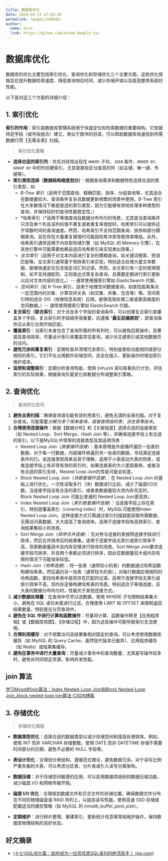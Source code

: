 ```yaml
---
title: 数据库优化
date: 2024-04-23 17:59:30
permalink: /pages/2e96db/
author: 
  name: Kiro
  link: https://gitee.com/dream-deeply-tyu
---
```

# 数据库优化

数据库的优化主要包括索引优化、查询优化和存储优化三个主要方面，这些优化措施旨在提升数据检索速度、降低查询响应时间、减少存储开销以及提高整体系统的性能。

以下是对这三个方面的详细介绍：

## 1. 索引优化

**索引的作用**：索引是数据库管理系统用于快速定位和检索数据的重要结构，它依据特定字段（或字段组合）建立，类似于图书的目录，可以帮助数据库快速找到所需数据行而【无需全表】扫描。

> 索引优化策略

- **选择合适的索引列**：优先对经常出现在 `WHERE` 子句、`JOIN` 条件、`ORDER BY`、`GROUP BY` 中的列创建索引，尤其是那些区分度高的列（如主键、唯一键、外键等）。
- **索引类型选择（数据结构维度划分）**：根据查询需求和数据特性选择合适的索引类型，如
  - *B-Tree 索引*（适用于范围查询、精确匹配、排序、分组查询等，尤其适合在数据量较大、查询条件复杂且数据更新频繁的场景中使用。B-Tree 索引在大多数情况下都是首选的索引类型，因为它能够有效地处理多种类型的查询，并保持较好的查询性能稳定性。）
  - *哈希索引（*适用于等值查询且数据分布均匀的场景，尤其是当查询条件只涉及单个列且该列的值不重复或者重复率很低时，哈希索引可以提供近乎常数时间的查询速度。然而，哈希索引不支持范围查询、排序和部分模糊查询，且在存在大量重复键值时可能因哈希冲突导致效率降低。此外，哈希索引通常适用于内存型存储引擎（如 MySQL 的 Memory 引擎），在其他引擎中可能需要依赖自适应哈希索引来实现类似效果。）
  - *全文索引*（适用于对文本内容进行复杂的模糊查询，如关键词搜索、短语匹配等。全文索引通常基于倒排索引来实现，特别适合处理大量文本数据，能够快速定位包含指定词汇的记录。然而，全文索引有一定的使用限制，如不支持通配符、正则表达式等复杂查询，且需要定期进行索引更新以应对文本内容的变化。）-- 通常使用搜索引擎如 ElasticSearch 代替。
  - *空间索引*（如 R-Tree 索引，适用于地理空间数据查询，如查找距离某点一定范围内的对象、计算空间关系（如交集、并集、包含等）等。空间索引特别适合 GIS（地理信息系统）应用，能够高效处理二维或更高维度的空间数据。）-- 通常使用搜索引擎如 ElasticSearch 代替。
- **复合索引（联合索引**：对于涉及多个字段的查询条件，可以创建复合索引来覆盖多个字段，复合索引的字段顺序很重要，应遵循 “**最左前缀原则**”，即查询条件应从索引左侧开始匹配。
- **覆盖索引**：当索引本身包含了查询所需的所有列时，可以避免回表操作，显著提高查询效率。尽量设计索引来覆盖常见查询，减少对主键索引或其他数据页的访问。
- **避免冗余和重复索引**：定期检查并清理冗余索引，特别是那些功能相同或部分相同的索引，它们不仅占用额外存储空间，还会在插入、更新操作时增加索引维护成本。
- **监控和调整索引**：定期分析查询性能、使用 `EXPLAIN` 语句查看执行计划，评估索引的实际效果，根据查询负载变化和数据分布调整索引策略。

## 2. 查询优化

> 查询优化技巧

1. **避免全表扫描**：确保查询语句能有效利用索引，避免无谓的全表扫描。对于复杂查询，可能需要*分解为多个简单查询，或者使用临时表、派生表等技术*。
2. **合理使用连接操作**：根据【数据分布】和【关联程度】选择合适的连接类型（如 Nested Loop、Sort Merge、Hash Join 等），并确保连接字段上有合适的索引。以下是MySQL中常用的连接类型及其适用场景：
   - Nested Loop Join（*嵌套循环连接*）：基本原理是外层循环遍历一张表的数据，对于每一行数据，内层循环再遍历另一张表的数据，寻找满足连接条件的行。该连接类型简单且易于理解，适用于小表驱动大表的场景，或者连接字段上有非常有效的索引时。如果连接表的大小差距悬殊，或者没有合适的索引支持，Nested Loop Join的性能可能会较差。
   - Block Nested Loop Join（*块嵌套循环连接*）：在 Nested Loop Join 的基础上进行优化，一次性读取多行（块）数据进行比较，减少了磁盘I/O次数。当连接字段没有合适的索引，或者表数据量较大但内存充足时，Block Nested Loop Join 可能比普通的 Nested Loop Join更高效。
   - Index Nested Loop Join（*索引嵌套循环连接*）：当连接字段上存在索引，特别是覆盖索引（covering index）时，MySQL可能使用Index Nested Loop Join。这种连接方式只需通过索引扫描就能获取所需数据，无需访问表数据，大大提高了查询效率。适用于连接字段有高效索引、查询结果集较小的场景。
   - Sort Merge Join（*排序合并连接*）：先对参与连接的表按照连接字段进行排序，然后合并排序后的结果集。适用于连接字段无索引或索引效率不高，但表数据量适中且内存足够进行排序的场景。Sort Merge Join要求连接字段可排序，并且两个表都必须进行排序，因此在数据量较大或内存有限的情况下可能效率较低。
   - Hash Join（*哈希连接*）：将一张表（通常较小的表）的数据通过哈希函数构建哈希表，然后遍历另一张表（通常较大的表），对每行数据应用相同的哈希函数，查找哈希表中是否存在匹配的记录。适用于连接字段无索引或索引效率不高，但内存足够构建哈希表的场景。特别适合于等值连接，且大表的数据分布均匀时，性能优于其他连接方式。
3. **减少数据处理量**：在查询中尽早过滤数据，使用 WHERE 子句限制结果集大小，避免在 SQL 语句末尾进行过滤。合理使用 LIMIT 和 OFFSET 来限制返回结果数量，特别是在分页查询中。
4. **避免在 SQL 中进行计算和函数操作**：尽量将计算、函数操作移至【应用程序端】或【数据库视图】、【存储过程】中，因为这些操作可能导致索引无法使用。
5. **合理利用缓存**：对于频繁访问且结果集相对固定的查询，可以考虑使用数据库缓存（如 MySQL 的 Query Cache，虽然现代版本已废弃）、应用程序缓存（如 Redis）或结果集缓存。
6. **避免在事务中进行大量查询**：尽量减少事务中的查询数量，尤其是写操作较多时，避免长时间锁定资源，影响并发性能。



## join 算法

[学习Mysql的join算法：Index Nested-Loop Join和Block Nested-Loop Join_block nested-loop join算法-CSDN博客](https://blog.csdn.net/u010841296/article/details/89790399)



## 3. 存储优化

> 存储优化措施

- **数据类型优化**：选择合适的数据类型以减少存储空间和提高处理效率。例如，使用 INT 而非 VARCHAR 存储整数，使用 DATE 而非 DATETIME 存储不需要时间部分的日期，避免不必要的 NULL 字段等。

- **表设计优化**：合理划分表结构，遵循范式理论，避免数据冗余。对于读写比例严重失衡的大表，可以考虑分区表、分片表或引入读写分离架构。

- **数据压缩**：对于存储空间敏感的应用，可以启用数据库级别的数据压缩功能，减少磁盘 I/O 和网络传输开销。

- **磁盘 I/O 优化**：合理规划数据文件和日志文件的存储位置，确保数据文件分布在不同的物理磁盘或 RAID 阵列上，以提高读写性能。使用高速 SSD 存储或配置适当的缓存策略（如 MySQL 的 innodb_buffer_pool_size）。

- **定期维护**：进行碎片整理、重建索引、更新统计信息等常规维护操作，保持数据库物理结构的良好状态。





## 好文摘录

- [(十七)SQL优化篇：如何成为一位写优质SQL语句的绝顶高手！ (qq.com)](https://mp.weixin.qq.com/s/fEKlyC2Sx8uKUpRAD0QHYw)
